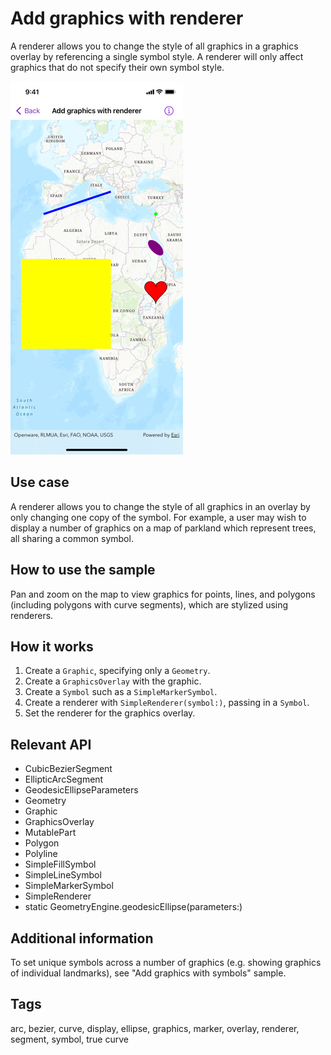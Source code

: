 # Add graphics with renderer

A renderer allows you to change the style of all graphics in a graphics overlay by referencing a single symbol style. A renderer will only affect graphics that do not specify their own symbol style.

![Screenshot of add graphics with renderer sample](add-graphics-with-renderer.png)

## Use case

A renderer allows you to change the style of all graphics in an overlay by only changing one copy of the symbol. For example, a user may wish to display a number of graphics on a map of parkland which represent trees, all sharing a common symbol.

## How to use the sample

Pan and zoom on the map to view graphics for points, lines, and polygons (including polygons with curve segments), which are stylized using renderers.

## How it works

1. Create a `Graphic`, specifying only a `Geometry`.
2. Create a `GraphicsOverlay` with the graphic.
3. Create a `Symbol` such as a `SimpleMarkerSymbol`.
4. Create a renderer with `SimpleRenderer(symbol:)`, passing in a `Symbol`.
5. Set the renderer for the graphics overlay.

## Relevant API

* CubicBezierSegment
* EllipticArcSegment
* GeodesicEllipseParameters
* Geometry
* Graphic
* GraphicsOverlay
* MutablePart
* Polygon
* Polyline
* SimpleFillSymbol
* SimpleLineSymbol
* SimpleMarkerSymbol
* SimpleRenderer
* static GeometryEngine.geodesicEllipse(parameters:)

## Additional information

To set unique symbols across a number of graphics (e.g. showing graphics of individual landmarks), see "Add graphics with symbols" sample.

## Tags

arc, bezier, curve, display, ellipse, graphics, marker, overlay, renderer, segment, symbol, true curve
